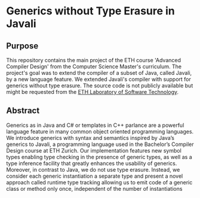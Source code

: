 # Generics without Type Erasure in Javali

## Purpose
This repository contains the main project of the ETH course 'Advanced Compiler Design' from the Computer Science Master's curriculum.
The project's goal was to extend the compiler of a subset of Java, called Javali, by a new language feature.
We extended Javali's compiler with support for generics without type erasure.
The source code is not publicly available but might be requested from the [ETH Laboratory of Software Technology](https://www.lst.inf.ethz.ch/).

## Abstract
Generics as in Java and C# or templates in C++ parlance are
a powerful language feature in many common object oriented
programming languages. We introduce generics with
syntax and semantics inspired by Java’s generics to Javali,
a programming language used in the Bachelor’s Compiler
Design course at ETH Zurich. Our implementation features
new symbol types enabling type checking in the presence of
generic types, as well as a type inference facility that greatly
enhances the usability of generics. Moreover, in contrast to
Java, we do not use type erasure. Instead, we consider each
generic instantiation a separate type and present a novel
approach called runtime type tracking allowing us to emit
code of a generic class or method only once, independent of
the number of instantiations
